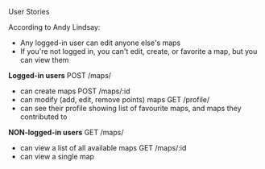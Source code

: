 User Stories

According to Andy Lindsay:
- Any logged-in user can edit anyone else's maps
- If you're not logged in, you can't edit, create, or favorite a map, but you can view them

**Logged-in users**
POST /maps/
- can create maps
POST /maps/:id
- can modify (add, edit, remove points) maps
GET /profile/
- can see their profile showing list of favourite maps, and maps they contributed to

**NON-logged-in users**
GET /maps/
  - can view a list of all available maps
GET /maps/:id
  - can view a single map
